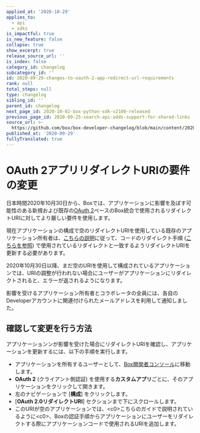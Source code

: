 ```yaml
---
applied_at: '2020-10-29'
applies_to:
  - api
  - sdks
is_impactful: true
is_new_feature: false
collapse: true
show_excerpt: true
release_source_url: ''
is_index: false
category_id: changelog
subcategory_id: ''
id: 2020-09-29-changes-to-oauth-2-app-redirect-url-requirements
rank: null
total_steps: null
type: changelog
sibling_id: ''
parent_id: changelog
next_page_id: 2020-10-02-box-python-sdk-v2100-released
previous_page_id: 2020-09-25-search-api-adds-support-for-shared-links
source_url: >-
  https://github.com/box/box-developer-changelog/blob/main/content/2020/09-29-changes-to-oauth-2-app-redirect-url-requirements.md
published_at: '2020-09-29'
fullyTranslated: true
---
```

# OAuth 2アプリリダイレクトURIの要件の変更

日本時間2020年10月30日から、Boxでは、アプリケーションに影響を及ぼす可能性のある新規および既存の[OAuth 2](g://authentication/oauth2/)ベースのBox統合で使用されるリダイレクトURIに対してより厳しい要件を使用します。

現在アプリケーションの構成で空のリダイレクトURIを使用している既存のアプリケーション所有者は、[こちらの説明](g://applications/custom-apps/oauth2-setup/#redirect-uri)に従って、コードのリダイレクト手順 ([こちらを参照](g://authentication/oauth2/with-sdk/#2-redirect-user)) で使用されているリダイレクトと一致するようリダイレクトURIを更新する必要があります。

2020年10月30日以降、まだ空のURIを使用して構成されているアプリケーションでは、URIの調整が行われない場合にユーザーがアプリケーションにリダイレクトされると、エラーが返されるようになります。

影響を受けるアプリケーション所有者とコラボレータの全員には、各自のDeveloperアカウントに関連付けられたメールアドレスを利用して通知しました。

## 確認して変更を行う方法

アプリケーションンが影響を受けた場合にリダイレクトURIを確認し、アプリケーションを更新するには、以下の手順を実行します。

* アプリケーションを所有するユーザーとして、[Box開発者コンソール](https://cloud.app.box.com/developers/console)に移動します。
* **OAuth 2** (クライアント側認証) を使用する**カスタムアプリ**ごとに、そのアプリケーションをクリックして開きます。
* 左のナビゲーションで \[**構成**] をクリックします。
* \[**OAuth 2.0リダイレクトURI**] セクションまで下にスクロールします。
* このURIが空のアプリケーションでは、\<c0>こちらのガイドで説明されているように\<c0>、Boxの認証手順からアプリケーションにユーザーをリダイレクトする際にアプリケーションコードで使用されるURIを追加します。
